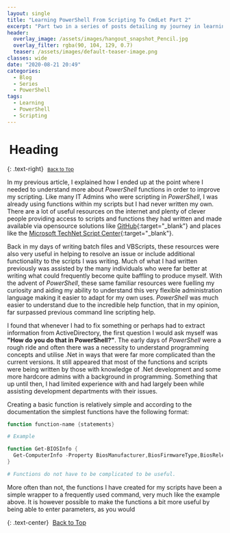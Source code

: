 ```yaml
---
layout: single
title: "Learning PowerShell From Scripting To CmdLet Part 2"
excerpt: "Part two in a series of posts detailing my journey in learning PowerShell"
header:
  overlay_image: /assets/images/hangout_snapshot_Pencil.jpg
  overlay_filter: rgba(90, 104, 129, 0.7)
  teaser: /assets/images/default-teaser-image.png
classes: wide
date: "2020-08-21 20:49"
categories:
  - Blog
  - Series
  - PowerShell
tags:
  - Learning
  - PowerShell
  - Scripting
---
```


<script src="https://formspree.io/js/formbutton-v1.0.0.min.js" defer></script>
<script>
  window.formbutton=window.formbutton||function(){(formbutton.q=formbutton.q||[]).push(arguments)};
/* customize formbutton here*/     
  formbutton("create", {
    action: "https://formspree.io/xvowjgjd",
    buttonImg: "<i class='fas fa-envelope' style='font-size:20px'/>",
    theme: "minimal",
    title: "Contact Me!",
    fields: [
      { 
        type: "email", 
        label: "Email:", 
        name: "email",
        required: true,
        placeholder: "your@email.com"
      },
      {
        type: "textarea",
        label: "Message:",
        name: "message",
        required: true,
        placeholder: "What's on your mind?",
      },
      { type: "submit" }      
    ],
    styles: {
      fontFamily: "Roboto",
      fontSize: "1em",
      title: {
        background: "#999999",
      },
      button: {
        background: "#999999",
      }
    },
    initiallyVisible: false
  });
</script>

# <i class="fas fa-book" aria-hidden="true" style="color: white; margin-right:5px;"></i> Heading

{: .text-right}
<span style="font-size:11px;"><a href="#"><i class="fas fa-caret-up" aria-hidden="true" style="color: white; margin-right:5px;"></i>Back to Top</a></span>

In my previous article, I explained how I ended up at the point where I needed to understand more about *PowerShell* functions in order to improve my scripting. Like many IT Admins who were scripting in *PowerShell*, I was already using functions within my scripts but I had never written my own. There are a lot of useful resources on the internet and plenty of clever people providing access to scripts and functions they had written and made available via opensource solutions like [GitHub][1]{:target="_blank"} and places like the [Microsoft TechNet Script Center][2]{:target="_blank"}.

Back in my days of writing batch files and VBScripts, these resources were also very useful in helping to resolve an issue or include additional functionality to the scripts I was writing. Much of what I had written previously was assisted by the many individuals who were far better at writing what could frequently become quite baffling to produce myself. With the advent of *PowerShell*, these same familiar resources were fuelling my curiosity and aiding my ability to understand this very flexible administration language making it easier to adapt for my own uses. *PowerShell* was much easier to understand due to the incredible help function, that in my opinion, far surpassed previous command line scripting help.

I found that whenever I had to fix something or perhaps had to extract information from ActiveDirectory, the first question I would ask myself was **"How do you do that in PowerShell?"**. The early days of *PowerShell* were a rough ride and often there was a necessity to understand programming concepts and utilise .Net in ways that were far more complicated than the current versions. It still appeared that most of the functions and scripts were being written by those with knowledge of .Net development and some more hardcore admins with a background in programming. Something that up until then, I had limited experience with and had largely been while assisting development departments with their issues.

Creating a basic function is relatively simple and according to the documentation the simplest functions have the following format:

```powershell
function function-name {statements}

# Example

function Get-BIOSInfo {
  Get-ComputerInfo -Property BiosManufacturer,BiosFirmwareType,BiosReleaseDate,BiosSMBIOSBIOSVersion,BiosVersion
}

# Functions do not have to be complicated to be useful.
```
More often than not, the functions I have created for my scripts have been a simple wrapper to a frequently used command, very much like the example above. It is however possible to make the functions a bit more useful by being able to enter parameters, as you would 

{: .text-center}
<a href="#" class="btn btn--info btn--small"><i class="fas fa-caret-up" aria-hidden="true" style="color: white; margin-right:5px;"></i>Back to Top</a>

[1]: https://github.com/search?q=powershell
[2]: https://gallery.technet.microsoft.com/scriptcenter/site/search?query=powershell&f%5B0%5D.Value=powershell&f%5B0%5D.Type=SearchText&ac=4

